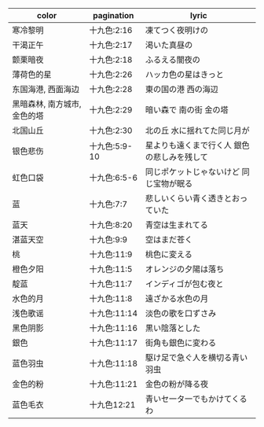 color | pagination | lyric
--- | --- | ---
寒冷黎明 | 十九色:2:16 | 凍てつく夜明けの
干渴正午 | 十九色:2:17 | 渇いた真昼の
颤栗暗夜 | 十九色:2:18 | ふるえる闇夜の
薄荷色的星 | 十九色:2:26 | ハッカ色の星はきっと
东国海港, 西面海边 | 十九色:2:28 | 東の国の港 西の海辺
黑暗森林, 南方城市, 金色的塔 | 十九色:2:29 | 暗い森で 南の街 金の塔
北国山丘 | 十九色:2:30 | 北の丘 水に揺れてた同じ月が
银色悲伤 | 十九色:5:9-10 | 星よりも遠くまで行く人 銀色の悲しみを残して
虹色口袋 | 十九色:6:5-6 | 同じポケットじゃないけど 同じ宝物が眠る
蓝 | 十九色:7:7 | 悲しいくらい青く透きとおっていた
蓝天 | 十九色:8:20 | 青空は生まれてる |  十九色:8:20
湛蓝天空 | 十九色:9:9 | 空はまだ苍く
桃 | 十九色:11:9 | 桃色に変える
橙色夕阳 | 十九色:11:5 | オレンジの夕陽は落ち
靛蓝 | 十九色:11:7 | インディゴが包む夜と
水色的月 | 十九色:11:8 | 遠ざかる水色の月
浅色歌谣 | 十九色:11:14 | 淡色の歌を口ずさみ
黑色阴影 | 十九色:11:16 | 黒い陰落とした
銀色 | 十九色:11:17 | 街角も銀色に変わる
蓝色羽虫 | 十九色:11:18 | 駆け足で急ぐ人を横切る青い羽虫
金色的粉 | 十九色:11:21 | 金色の粉が降る夜
蓝色毛衣 |十九色12:21 | 青いセ一タ一でもかけてくるわ
